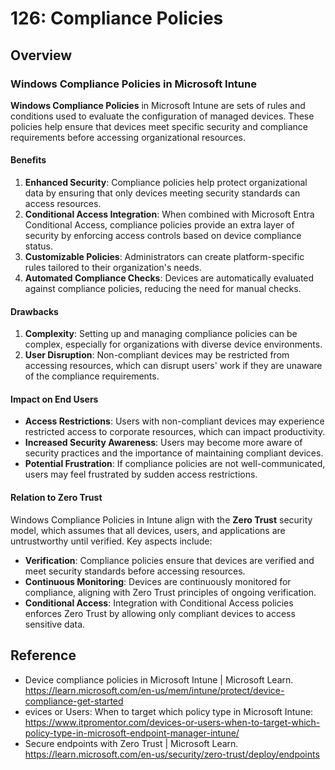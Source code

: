 # 126: Compliance Policies

## Overview
### Windows Compliance Policies in Microsoft Intune

**Windows Compliance Policies** in Microsoft Intune are sets of rules and conditions used to evaluate the configuration of managed devices. These policies help ensure that devices meet specific security and compliance requirements before accessing organizational resources.

#### Benefits
1. **Enhanced Security**: Compliance policies help protect organizational data by ensuring that only devices meeting security standards can access resources.
2. **Conditional Access Integration**: When combined with Microsoft Entra Conditional Access, compliance policies provide an extra layer of security by enforcing access controls based on device compliance status.
3. **Customizable Policies**: Administrators can create platform-specific rules tailored to their organization's needs.
4. **Automated Compliance Checks**: Devices are automatically evaluated against compliance policies, reducing the need for manual checks.

#### Drawbacks
1. **Complexity**: Setting up and managing compliance policies can be complex, especially for organizations with diverse device environments.
2. **User Disruption**: Non-compliant devices may be restricted from accessing resources, which can disrupt users' work if they are unaware of the compliance requirements.

#### Impact on End Users
- **Access Restrictions**: Users with non-compliant devices may experience restricted access to corporate resources, which can impact productivity.
- **Increased Security Awareness**: Users may become more aware of security practices and the importance of maintaining compliant devices.
- **Potential Frustration**: If compliance policies are not well-communicated, users may feel frustrated by sudden access restrictions.

#### Relation to Zero Trust
Windows Compliance Policies in Intune align with the **Zero Trust** security model, which assumes that all devices, users, and applications are untrustworthy until verified. Key aspects include:
- **Verification**: Compliance policies ensure that devices are verified and meet security standards before accessing resources.
- **Continuous Monitoring**: Devices are continuously monitored for compliance, aligning with Zero Trust principles of ongoing verification.
- **Conditional Access**: Integration with Conditional Access policies enforces Zero Trust by allowing only compliant devices to access sensitive data.


## Reference

* Device compliance policies in Microsoft Intune | Microsoft Learn. https://learn.microsoft.com/en-us/mem/intune/protect/device-compliance-get-started
* evices or Users: When to target which policy type in Microsoft Intune: https://www.itpromentor.com/devices-or-users-when-to-target-which-policy-type-in-microsoft-endpoint-manager-intune/
* Secure endpoints with Zero Trust | Microsoft Learn. https://learn.microsoft.com/en-us/security/zero-trust/deploy/endpoints

